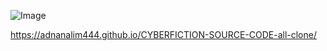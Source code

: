 ![Image](https://github.com/user-attachments/assets/d8e3b529-adb5-4f17-9690-f5159fd3ea70) 

https://adnanalim444.github.io/CYBERFICTION-SOURCE-CODE-all-clone/ 
